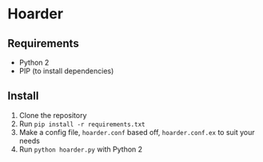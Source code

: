 Hoarder
========

Requirements
------------
- Python 2
- PIP (to install dependencies)

Install
-------
1. Clone the repository
2. Run `pip install -r requirements.txt`
3. Make a config file, `hoarder.conf` based off, `hoarder.conf.ex` to suit your needs
4. Run `python hoarder.py` with Python 2
